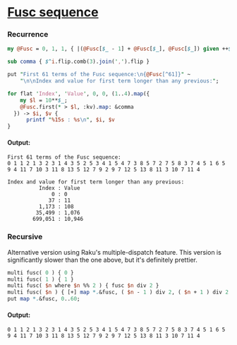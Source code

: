 [1]: https://rosettacode.org/wiki/Fusc_sequence

# [Fusc sequence][1]





### Recurrence

```perl
my @Fusc = 0, 1, 1, { |(@Fusc[$_ - 1] + @Fusc[$_], @Fusc[$_]) given ++$+1 } ... *;

sub comma { $^i.flip.comb(3).join(',').flip }

put "First 61 terms of the Fusc sequence:\n{@Fusc[^61]}" ~
    "\n\nIndex and value for first term longer than any previous:";

for flat 'Index', 'Value', 0, 0, (1..4).map({
    my $l = 10**$_;
    @Fusc.first(* > $l, :kv).map: &comma
  }) -> $i, $v {
      printf "%15s : %s\n", $i, $v
}
```

#### Output:
```
First 61 terms of the Fusc sequence:
0 1 1 2 1 3 2 3 1 4 3 5 2 5 3 4 1 5 4 7 3 8 5 7 2 7 5 8 3 7 4 5 1 6 5 9 4 11 7 10 3 11 8 13 5 12 7 9 2 9 7 12 5 13 8 11 3 10 7 11 4

Index and value for first term longer than any previous:
          Index : Value
              0 : 0
             37 : 11
          1,173 : 108
         35,499 : 1,076
        699,051 : 10,946
```


### Recursive



Alternative version using Raku's multiple-dispatch feature. This version is significantly slower than the one above, but it's definitely prettier.

```perl
multi fusc( 0 ) { 0 }
multi fusc( 1 ) { 1 }
multi fusc( $n where $n %% 2 ) { fusc $n div 2 }
multi fusc( $n ) { [+] map *.&fusc, ( $n - 1 ) div 2, ( $n + 1 ) div 2 }
put map *.&fusc, 0..60;
```

#### Output:
```
0 1 1 2 1 3 2 3 1 4 3 5 2 5 3 4 1 5 4 7 3 8 5 7 2 7 5 8 3 7 4 5 1 6 5 9 4 11 7 10 3 11 8 13 5 12 7 9 2 9 7 12 5 13 8 11 3 10 7 11 4
```
